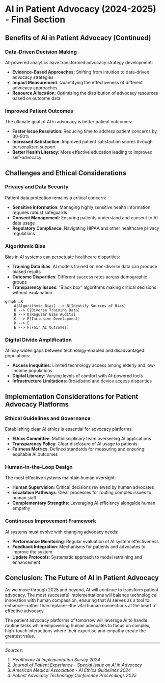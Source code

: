 # AI in Patient Advocacy (2024-2025) - Final Section

## Benefits of AI in Patient Advocacy (Continued)

### Data-Driven Decision Making

AI-powered analytics have transformed advocacy strategy development:

- **Evidence-Based Approaches**: Shifting from intuition to data-driven advocacy strategies
- **Impact Measurement**: Quantifying the effectiveness of different advocacy approaches
- **Resource Allocation**: Optimizing the distribution of advocacy resources based on outcome data

### Improved Patient Outcomes

The ultimate goal of AI in advocacy is better patient outcomes:

- **Faster Issue Resolution**: Reducing time to address patient concerns by 30-50%
- **Increased Satisfaction**: Improved patient satisfaction scores through personalized support
- **Better Health Literacy**: More effective education leading to improved self-advocacy

## Challenges and Ethical Considerations

### Privacy and Data Security

Patient data protection remains a critical concern:

- **Sensitive Information**: Managing highly sensitive health information requires robust safeguards
- **Consent Management**: Ensuring patients understand and consent to AI data usage
- **Regulatory Compliance**: Navigating HIPAA and other healthcare privacy regulations

### Algorithmic Bias

Bias in AI systems can perpetuate healthcare disparities:

- **Training Data Bias**: AI models trained on non-diverse data can produce biased results
- **Outcome Disparities**: Different success rates across demographic groups
- **Transparency Issues**: "Black box" algorithms making critical decisions without explanation

```mermaid
graph LR
    A[Algorithmic Bias] --> B[Identify Sources of Bias]
    B --> C[Diverse Training Data]
    B --> D[Regular Bias Audits]
    C --> E[Inclusive Development]
    D --> E
    E --> F[Fair AI Outcomes]
```

### Digital Divide Amplification

AI may widen gaps between technology-enabled and disadvantaged populations:

- **Access Inequities**: Limited technology access among elderly and low-income populations
- **Digital Literacy**: Varying levels of comfort with AI-powered tools
- **Infrastructure Limitations**: Broadband and device access disparities

## Implementation Considerations for Patient Advocacy Platforms

### Ethical Guidelines and Governance

Establishing clear AI ethics is essential for advocacy platforms:

- **Ethics Committee**: Multidisciplinary team overseeing AI applications
- **Transparency Policy**: Clear disclosure of AI usage to patients
- **Fairness Metrics**: Defined standards for measuring and ensuring equitable AI outcomes

### Human-in-the-Loop Design

The most effective systems maintain human oversight:

- **Human Supervision**: Critical decisions reviewed by human advocates
- **Escalation Pathways**: Clear processes for routing complex issues to human staff
- **Complementary Strengths**: Leveraging AI efficiency alongside human empathy

### Continuous Improvement Framework

AI systems must evolve with changing advocacy needs:

- **Performance Monitoring**: Regular evaluation of AI system effectiveness
- **Feedback Integration**: Mechanisms for patients and advocates to improve the system
- **Update Protocols**: Systematic approach to model retraining and enhancement

## Conclusion: The Future of AI in Patient Advocacy

As we move through 2025 and beyond, AI will continue to transform patient advocacy. The most successful implementations will balance technological innovation with human compassion, ensuring that AI serves as a tool to enhance—rather than replace—the vital human connections at the heart of effective advocacy.

The patient advocacy platforms of tomorrow will leverage AI to handle routine tasks while empowering human advocates to focus on complex, high-touch interactions where their expertise and empathy create the greatest value.

---

*Sources:*
1. *Healthcare AI Implementation Survey 2024*
2. *Journal of Patient Experience - Special Issue on AI in Advocacy*
3. *American Medical Association - AI Ethics Guidelines 2024*
4. *Patient Advocacy Technology Conference Proceedings 2025*
